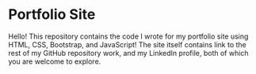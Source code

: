 # Portfolio Site
Hello! This repository contains the code I wrote for my portfolio site using HTML, CSS, Bootstrap, and JavaScript!
The site itself contains link to the rest of my GitHub repository work, and my LinkedIn profile, both of which you are welcome to explore.
